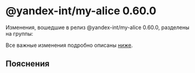 # @yandex-int/my-alice 0.60.0

<!-- ЧЕЛОВЕЧЕСКОЕ ВСТУПЛЕНИЕ -->

Изменения, вошедшие в релиз @yandex-int/my-alice 0.60.0, разделены на группы:

Все важные изменения подробно описаны [ниже](#Пояснения).

## Пояснения

